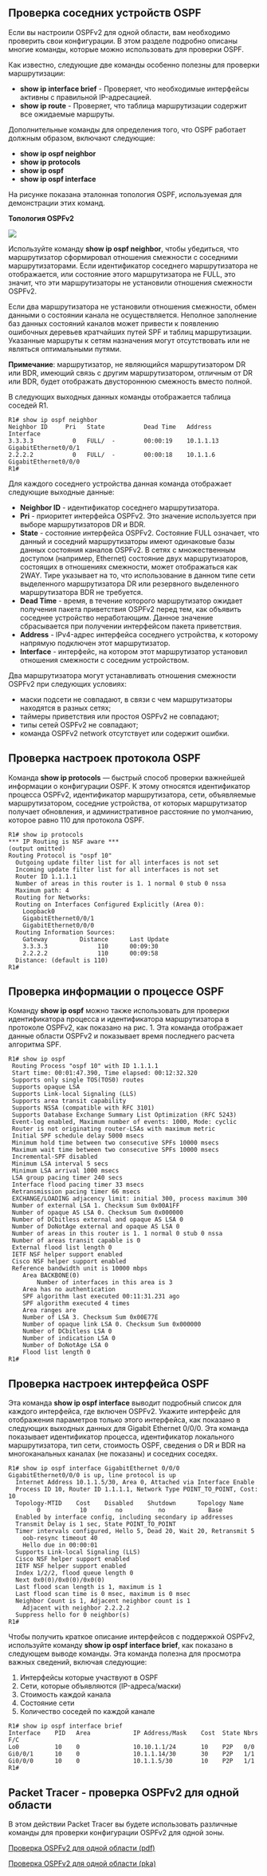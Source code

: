 <!-- 2.6.1 -->
## Проверка соседних устройств OSPF
Если вы настроили OSPFv2 для одной области, вам необходимо проверить свои конфигурации. В этом разделе подробно описаны многие команды, которые можно использовать для проверки OSPF.

Как известно, следующие две команды особенно полезны для проверки маршрутизации:

* **show ip interface brief** - Проверяет, что необходимые интерфейсы активны с правильной IP-адресацией.
* **show ip route** - Проверяет, что таблица маршрутизации содержит все ожидаемые маршруты.

Дополнительные команды для определения того, что OSPF работает должным образом, включают следующие:

* **show ip ospf neighbor**
* **show ip protocols**
* **show ip ospf**
* **show ip ospf interface** 

На рисунке показана эталонная топология OSPF, используемая для демонстрации этих команд.

**Топология OSPFv2**

![](./assets/2.6.1.png)
<!-- /courses/ensa-dl/ae8e6570-34fd-11eb-ba19-f1886492e0e4/aeb3a0b0-34fd-11eb-ba19-f1886492e0e4/assets/c5c0d962-1c46-11ea-af56-e368b99e9723.svg -->

<!--
стандартная топология сети OSPFv2, используемая в этом модуле, как описано в 2.1.1
-->

Используйте команду **show ip ospf neighbor**, чтобы убедиться, что маршрутизатор сформировал отношения смежности с соседними маршрутизаторами. Если идентификатор соседнего маршрутизатора не отображается, или состояние этого маршрутизатора не FULL, это значит, что эти маршрутизаторы не установили отношения смежности OSPFv2.

Если два маршрутизатора не установили отношения смежности, обмен данными о состоянии канала не осуществляется. Неполное заполнение баз данных состояний каналов может привести к появлению ошибочных деревьев кратчайших путей SPF и таблиц маршрутизации. Указанные маршруты к сетям назначения могут отсутствовать или не являться оптимальными путями.

**Примечание**: маршрутизатор, не являющийся маршрутизатором DR или BDR, имеющий связь с другим маршрутизатором, отличным от DR или BDR, будет отображать двустороннюю смежность вместо полной.

В следующих выходных данных команды отображается таблица соседей R1.

```
R1# show ip ospf neighbor 
Neighbor ID     Pri   State           Dead Time   Address         Interface
3.3.3.3           0   FULL/  -        00:00:19    10.1.1.13       GigabitEthernet0/0/1
2.2.2.2           0   FULL/  -        00:00:18    10.1.1.6        GigabitEthernet0/0/0
R1#
```

Для каждого соседнего устройства данная команда отображает следующие выходные данные:

* **Neighbor ID** - идентификатор соседнего маршрутизатора.
* **Pri** - приоритет интерфейса OSPFv2. Это значение используется при выборе маршрутизаторов DR и BDR.
* **State** - состояние интерфейса OSPFv2. Состояние FULL означает, что данный и соседний маршрутизаторы имеют одинаковые базы данных состояния каналов OSPFv2. В сетях с множественным доступом (например, Ethernet) состояние двух маршрутизаторов, состоящих в отношениях смежности, может отображаться как 2WAY. Тире указывает на то, что использование в данном типе сети выделенного маршрутизатора DR или резервного выделенного маршрутизатора BDR не требуется.
* **Dead Time** - время, в течение которого маршрутизатор ожидает получения пакета приветствия OSPFv2 перед тем, как объявить соседнее устройство неработающим. Данное значение сбрасывается при получении интерфейсом пакета приветствия.
* **Address** - IPv4-адрес интерфейса соседнего устройства, к которому напрямую подключен этот маршрутизатор. 
* **Interface** - интерфейс, на котором этот маршрутизатор установил отношения смежности с соседним устройством.

Два маршрутизатора могут устанавливать отношения смежности OSPFv2 при следующих условиях:

* маски подсети не совпадают, в связи с чем маршрутизаторы находятся в разных сетях;
* таймеры приветствия или простоя OSPFv2 не совпадают;
* типы сетей OSPFv2 не совпадают;
* команда OSPFv2 network отсутствует или содержит ошибки.

<!-- 2.6.2 -->
## Проверка настроек протокола OSPF
Команда **show ip protocols** — быстрый способ проверки важнейшей информации о конфигурации OSPF. К этому относятся идентификатор процесса OSPFv2, идентификатор маршрутизатора, сети, объявляемые маршрутизатором, соседние устройства, от которых маршрутизатор получает обновления, и административное расстояние по умолчанию, которое равно 110 для протокола OSPF.

```
R1# show ip protocols
*** IP Routing is NSF aware ***
(output omitted)
Routing Protocol is "ospf 10"
  Outgoing update filter list for all interfaces is not set
  Incoming update filter list for all interfaces is not set
  Router ID 1.1.1.1
  Number of areas in this router is 1. 1 normal 0 stub 0 nssa
  Maximum path: 4
  Routing for Networks:
  Routing on Interfaces Configured Explicitly (Area 0):
    Loopback0
    GigabitEthernet0/0/1
    GigabitEthernet0/0/0
  Routing Information Sources:
    Gateway         Distance      Last Update
    3.3.3.3              110      00:09:30
    2.2.2.2              110      00:09:58
  Distance: (default is 110)
R1#
```

<!-- 2.6.3 -->
## Проверка информации о процессе OSPF
Команду **show ip ospf** можно также использовать для проверки идентификатора процесса и идентификатора маршрутизатора в протоколе OSPFv2, как показано на рис. 1. Эта команда отображает данные области OSPFv2 и показывает время последнего расчета алгоритма SPF.

```
R1# show ip ospf      
 Routing Process "ospf 10" with ID 1.1.1.1
 Start time: 00:01:47.390, Time elapsed: 00:12:32.320
 Supports only single TOS(TOS0) routes
 Supports opaque LSA
 Supports Link-local Signaling (LLS)
 Supports area transit capability
 Supports NSSA (compatible with RFC 3101)
 Supports Database Exchange Summary List Optimization (RFC 5243)
 Event-log enabled, Maximum number of events: 1000, Mode: cyclic
 Router is not originating router-LSAs with maximum metric
 Initial SPF schedule delay 5000 msecs
 Minimum hold time between two consecutive SPFs 10000 msecs
 Maximum wait time between two consecutive SPFs 10000 msecs
 Incremental-SPF disabled
 Minimum LSA interval 5 secs
 Minimum LSA arrival 1000 msecs
 LSA group pacing timer 240 secs
 Interface flood pacing timer 33 msecs
 Retransmission pacing timer 66 msecs
 EXCHANGE/LOADING adjacency limit: initial 300, process maximum 300
 Number of external LSA 1. Checksum Sum 0x00A1FF
 Number of opaque AS LSA 0. Checksum Sum 0x000000
 Number of DCbitless external and opaque AS LSA 0
 Number of DoNotAge external and opaque AS LSA 0
 Number of areas in this router is 1. 1 normal 0 stub 0 nssa
 Number of areas transit capable is 0
 External flood list length 0
 IETF NSF helper support enabled
 Cisco NSF helper support enabled
 Reference bandwidth unit is 10000 mbps
    Area BACKBONE(0)
        Number of interfaces in this area is 3
	Area has no authentication
	SPF algorithm last executed 00:11:31.231 ago
	SPF algorithm executed 4 times
	Area ranges are
	Number of LSA 3. Checksum Sum 0x00E77E
	Number of opaque link LSA 0. Checksum Sum 0x000000
	Number of DCbitless LSA 0
	Number of indication LSA 0
	Number of DoNotAge LSA 0
	Flood list length 0
R1#
```

<!-- 2.6.4 -->
## Проверка настроек интерфейса OSPF
Эта команда **show ip ospf interface** выводит подробный список для каждого интерфейса, где включен OSPFv2. Укажите интерфейс для отображения параметров только этого интерфейса, как показано в следующих выходных данных для Gigabit Ethernet 0/0/0. Эта команда показывает идентификатор процесса, идентификатор локального маршрутизатора, тип сети, стоимость OSPF, сведения о DR и BDR на многоканальных каналах (не показаны) и соседних соседях.

```
R1# show ip ospf interface GigabitEthernet 0/0/0
GigabitEthernet0/0/0 is up, line protocol is up 
  Internet Address 10.1.1.5/30, Area 0, Attached via Interface Enable
  Process ID 10, Router ID 1.1.1.1, Network Type POINT_TO_POINT, Cost: 10
  Topology-MTID    Cost    Disabled    Shutdown      Topology Name
        0           10        no          no            Base
  Enabled by interface config, including secondary ip addresses
  Transmit Delay is 1 sec, State POINT_TO_POINT
  Timer intervals configured, Hello 5, Dead 20, Wait 20, Retransmit 5
    oob-resync timeout 40
    Hello due in 00:00:01
  Supports Link-local Signaling (LLS)
  Cisco NSF helper support enabled
  IETF NSF helper support enabled
  Index 1/2/2, flood queue length 0
  Next 0x0(0)/0x0(0)/0x0(0)
  Last flood scan length is 1, maximum is 1
  Last flood scan time is 0 msec, maximum is 0 msec
  Neighbor Count is 1, Adjacent neighbor count is 1 
    Adjacent with neighbor 2.2.2.2
  Suppress hello for 0 neighbor(s)
R1#
```

Чтобы получить краткое описание интерфейсов с поддержкой OSPFv2, используйте команду **show ip ospf interface brief**, как показано в следующем выводе команды. Эта команда полезна для просмотра важных сведений, включая следующие:

1. Интерфейсы которые участвуют в OSPF
2. Сети, которые объявляются (IP-адреса/маски)
3. Стоимость каждой канала
4. Состояние сети
5. Количество соседей по каждой канале

```
R1# show ip ospf interface brief
Interface    PID   Area            IP Address/Mask    Cost  State Nbrs F/C
Lo0          10    0               10.10.1.1/24       10    P2P   0/0
Gi0/0/1      10    0               10.1.1.14/30       30    P2P   1/1
Gi0/0/0      10    0               10.1.1.5/30        10    P2P   1/1
R1#
```

<!-- 2.6.5 
## Проверка синтаксиса - проверка OSPFv2 для одной области
Используйте средство проверки синтаксиса для проверки конфигурации OSPFv2 для одной зоны на R2 и R3.

Справочная топология OSPF

![](./assets/2.6.5.PNG)
<!-- тут проверка синтаксиса -->

<!-- 2.6.6 -->
## Packet Tracer - проверка OSPFv2 для одной области
В этом действии Packet Tracer вы будете использовать различные команды для проверки конфигурации OSPFv2 для одной зоны.

[Проверка OSPFv2 для одной области (pdf)](./assets/2.6.6-packet-tracer---verify-single-area-ospfv2_ru-RU.pdf)

[Проверка OSPFv2 для одной области (pka)](./assets/2.6.6-packet-tracer---verify-single-area-ospfv2_ru-RU.pka)